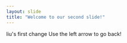 ```yaml
---
layout: slide
title: "Welcome to our second slide!"
---
```

liu's first change
Use the left arrow to go back!

